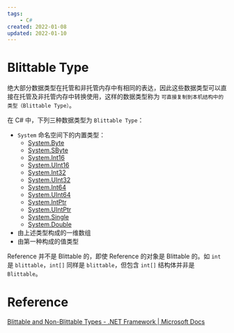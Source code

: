 ```yaml
---
tags:
    - C#
created: 2022-01-08
updated: 2022-01-10
---
```


# Blittable Type

绝大部分数据类型在托管和非托管内存中有相同的表达，因此这些数据类型可以直接在托管及非托管内存中转换使用，这样的数据类型称为 `可直接复制到本机结构中的类型（Blittable Type）`。

在 C# 中，下列三种数据类型为 `Blittable Type`：
- `System` 命名空间下的内置类型：
    -   [System.Byte](https://docs.microsoft.com/en-us/dotnet/api/system.byte)
    -   [System.SByte](https://docs.microsoft.com/en-us/dotnet/api/system.sbyte)
    -   [System.Int16](https://docs.microsoft.com/en-us/dotnet/api/system.int16)
    -   [System.UInt16](https://docs.microsoft.com/en-us/dotnet/api/system.uint16)
    -   [System.Int32](https://docs.microsoft.com/en-us/dotnet/api/system.int32)
    -   [System.UInt32](https://docs.microsoft.com/en-us/dotnet/api/system.uint32)
    -   [System.Int64](https://docs.microsoft.com/en-us/dotnet/api/system.int64)
    -   [System.UInt64](https://docs.microsoft.com/en-us/dotnet/api/system.uint64)
    -   [System.IntPtr](https://docs.microsoft.com/en-us/dotnet/api/system.intptr)
    -   [System.UIntPtr](https://docs.microsoft.com/en-us/dotnet/api/system.uintptr)
    -   [System.Single](https://docs.microsoft.com/en-us/dotnet/api/system.single)
    -   [System.Double](https://docs.microsoft.com/en-us/dotnet/api/system.double)
- 由上述类型构成的一维数组
- 由第一种构成的值类型

Reference 并不是 Blittable 的，即使 Reference 的对象是 Blittable 的。如 `int` 是 `blittable`，`int[]` 同样是 `blittable`，但包含 `int[]` 结构体并非是 `Blittable`。

# Reference

[Blittable and Non-Blittable Types - .NET Framework | Microsoft Docs](https://docs.microsoft.com/en-us/dotnet/framework/interop/blittable-and-non-blittable-types)